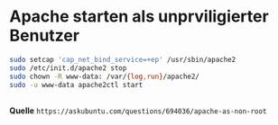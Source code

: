 # Apache starten als unprviligierter Benutzer

```sh
sudo setcap 'cap_net_bind_service=+ep' /usr/sbin/apache2
sudo /etc/init.d/apache2 stop
sudo chown -R www-data: /var/{log,run}/apache2/
sudo -u www-data apache2ctl start
```

## 

**Quelle**
`https://askubuntu.com/questions/694036/apache-as-non-root`